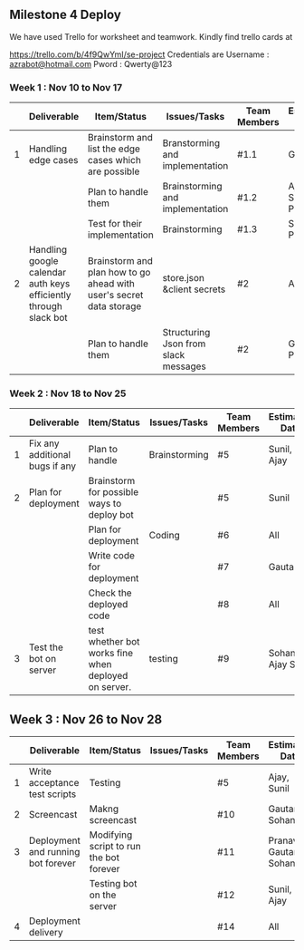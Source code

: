 
## Milestone 4 Deploy

We have used Trello for worksheet and teamwork. Kindly find trello cards at

https://trello.com/b/4f9QwYmI/se-project Credentials are Username : azrabot@hotmail.com Pword : Qwerty@123



### Week 1 : Nov 10 to Nov 17

|   | Deliverable                                                        | Item/Status                                                           | Issues/Tasks                         | Team Members | Estimated Date      | Actual Date |        |
|---|--------------------------------------------------------------------|-----------------------------------------------------------------------|--------------------------------------|--------------|---------------------|-------------|--------|
| 1 | Handling edge cases                                                | Brainstorm and list the edge   cases which are possible               | Branstorming and implementation      | #1.1         | Gautam              | 16-Nov      | 16-Nov |
|   |                                                                    | Plan to handle them                                                   | Brainstorming and implementation     | #1.2         | Ajay, Sohan, Pranav | 16-Nov      | 16-Nov |
|   |                                                                    | Test for their implementation                                         | Brainstorming                        | #1.3         | Sohan, Pranav       | 16-Nov      | 16-Nov |
| 2 | Handling google calendar auth   keys efficiently through slack bot | Brainstorm and plan how to go   ahead with user's secret data storage | store.json &client secrets           | #2           | All                 | 18-Nov      | 18-Nov |
|   |                                                                    | Plan to handle them                                                   | Structuring Json from slack messages | #2           | Gautam, Pranav      | 18-Nov      | 18-Nov |


### Week 2 : Nov 18 to Nov 25

|   | Deliverable                    | Item/Status                                            | Issues/Tasks   | Team Members | Estimated Date   | Actual Date |        |
|---|--------------------------------|--------------------------------------------------------|----------------|--------------|------------------|-------------|--------|
| 1 | Fix any additional bugs if any | Plan to handle                                         | Brainstorming  | #5           | Sunil, Ajay      | 23-Nov      | 23-Nov |
| 2 | Plan for deployment            | Brainstorm for possible ways to   deploy bot           |                | #5           | Sunil            | 23-Nov      | 23-Nov |
|   |                                | Plan for deployment                                    | Coding         | #6           | All              | 24-Nov      | 24-Nov |
|   |                                | Write code for deployment                              |                | #7           | Gautam           | 26-Nov      | 26-Nov |
|   |                                | Check the deployed code                                |                | #8           | All              | 26-Nov      | 26-Nov |
| 3 | Test the bot on server         | test whether bot works fine when   deployed on server. | testing        | #9           | Sohan Ajay Sunil | 26-Nov      | 26-Nov |


## Week 3 : Nov 26 to Nov 28

|   | Deliverable                          | Item/Status                               | Issues/Tasks | Team Members | Estimated Date        | Actual Date |        |
|---|--------------------------------------|-------------------------------------------|--------------|--------------|-----------------------|-------------|--------|
| 1 | Write acceptance test scripts        | Testing                                   |              | #5           | Ajay, Sunil           | 28-Nov      | 28-Nov |
| 2 | Screencast                           | Makng screencast                          |              | #10          | Gautam, Sohan         | 28-Nov      | 28-Nov |
| 3 | Deployment and running bot   forever | Modifying script to run the bot   forever |              | #11          | Pranav, Gautam, Sohan | 28-Nov      | 28-Nov |
|   |                                      | Testing bot on the server                 |              | #12          | Sunil, Ajay           | 28-Nov      | 28-Nov |
| 4 | Deployment delivery                  |                                           |              | #14          | All                   | 28-Nov      | 28-Nov |
